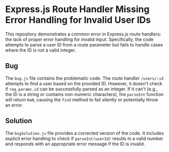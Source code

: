 # Express.js Route Handler Missing Error Handling for Invalid User IDs

This repository demonstrates a common error in Express.js route handlers:  the lack of proper error handling for invalid input.  Specifically, the code attempts to parse a user ID from a route parameter but fails to handle cases where the ID is not a valid integer.

## Bug

The `bug.js` file contains the problematic code.  The route handler `/users/:id` attempts to find a user based on the provided ID. However, it doesn't check if `req.params.id` can be successfully parsed as an integer. If it can't (e.g., the ID is a string or contains non-numeric characters), the `parseInt` function will return `NaN`, causing the `find` method to fail silently or potentially throw an error.

## Solution

The `bugSolution.js` file provides a corrected version of the code.  It includes explicit error handling to check if `parseInt(userId)` results in a valid number and responds with an appropriate error message if the ID is invalid.